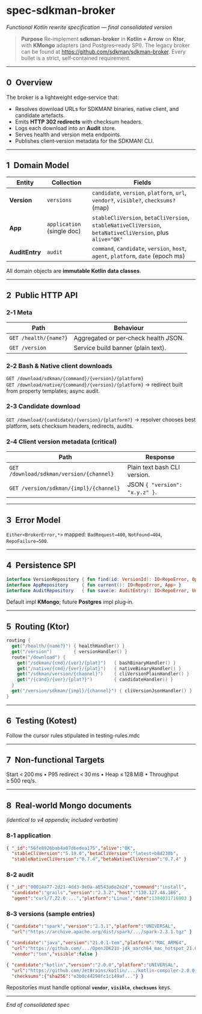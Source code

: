 # spec‑sdkman‑broker

*Functional Kotlin rewrite specification — final consolidated version*

> **Purpose** 
> Re‑implement **sdkman‑broker** in **Kotlin + Arrow** on **Ktor**, with **KMongo** adapters (and Postgres‑ready SPI).
> The legacy broker can be found at https://github.com/sdkman/sdkman-broker.
> Every bullet is a strict, self‑contained requirement.

---

## 0 Overview

The broker is a lightweight edge‑service that:

* Resolves download URLs for SDKMAN! binaries, native client, and candidate artefacts.
* Emits **HTTP 302 redirects** with checksum headers.
* Logs each download into an **Audit** store.
* Serves health and version meta endpoints.
* Publishes client‑version metadata for the SDKMAN! CLI.

---

## 1 Domain Model

| Entity | Collection | Fields |
|--------|------------|--------|
| **Version** | `versions` | `candidate`, `version`, `platform`, `url`, `vendor?`, `visible?`, `checksums?` (map) |
| **App** | `application` (single doc) | `stableCliVersion`, `betaCliVersion`, `stableNativeCliVersion`, `betaNativeCliVersion`, plus `alive="OK"` |
| **AuditEntry** | `audit` | `command`, `candidate`, `version`, `host`, `agent`, `platform`, `date` (epoch ms) |

All domain objects are **immutable Kotlin data classes**.

---

## 2 Public HTTP API

### 2‑1 Meta

| Path | Behaviour |
|------|-----------|
| `GET /health/{name?}` | Aggregated or per‑check health JSON. |
| `GET /version` | Service build banner (plain text). |

### 2‑2 Bash & Native client downloads

`GET /download/sdkman/{command}/{version}/{platform}`  
`GET /download/native/{command}/{version}/{platform}` → redirect built from property templates; async audit.

### 2‑3 Candidate download

`GET /download/{candidate}/{version}/{platform?}` → resolver chooses best platform, sets checksum headers, redirects, audits.

### 2‑4 Client version metadata (critical)

| Path | Response |
|------|----------|
| `GET /download/sdkman/version/{channel}` | Plain text bash CLI version. |
| `GET /version/sdkman/{impl}/{channel}` | JSON `{ "version": "x.y.z" }`. |

---

## 3 Error Model

`Either<BrokerError,*>` mapped: `BadRequest→400`, `NotFound→404`, `RepoFailure→500`.

---

## 4 Persistence SPI

```kotlin
interface VersionRepository { fun find(id: VersionId): IO<RepoError, Option<Version>> }
interface AppRepository     { fun current(): IO<RepoError, App> }
interface AuditRepository   { fun save(e: AuditEntry): IO<RepoError, Unit> }
```

Default impl **KMongo**; future **Postgres** impl plug‑in.

---

## 5 Routing (Ktor)

```kotlin
routing {
  get("/health/{name?}") { healthHandler() }
  get("/version")        { versionHandler() }
  route("/download") {
    get("/sdkman/{cmd}/{ver}/{plat}")   { bashBinaryHandler() }
    get("/native/{cmd}/{ver}/{plat}")   { nativeBinaryHandler() }
    get("/sdkman/version/{channel}")    { cliVersionPlainHandler() }
    get("/{cand}/{ver}/{plat?}")        { candidateHandler() }
  }
  get("/version/sdkman/{impl}/{channel}") { cliVersionJsonHandler() }
}
```

---

## 6 Testing (Kotest)

Follow the cursor rules stipulated in testing-rules.mdc

---

## 7 Non‑functional Targets

Start < 200 ms • P95 redirect < 30 ms • Heap ≤ 128 MiB • Throughput ≥ 500 req/s.

---

## 8 Real‑world Mongo documents

*(identical to v4 appendix; included verbatim)*

### 8‑1 application

```json
{ "_id":"56fe8926bab4a07d6edea175","alive":"OK",
  "stableCliVersion":"5.19.0","betaCliVersion":"latest+b8d230b",
  "stableNativeCliVersion":"0.7.4","betaNativeCliVersion":"0.7.4" }
```

### 8‑2 audit

```json
{ "_id":"00014a77-2d21-4dd3-9e0a-a8543a6e2e2d","command":"install",
  "candidate":"grails","version":"2.3.2","host":"130.127.48.186",
  "agent":"curl/7.22.0 ...","platform":"Linux","date":1384031716903 }
```

### 8‑3 versions (sample entries)

```json
{ "candidate":"spark","version":"2.3.1","platform":"UNIVERSAL",
  "url":"https://archive.apache.org/dist/spark/.../spark-2.3.1.tgz" }

{ "candidate":"java","version":"21.0.1-tem","platform":"MAC_ARM64",
  "url":"https://github.com/.../OpenJDK21U-jdk_aarch64_mac_hotspot_21.0.1_12.tar.gz",
  "vendor":"tem","visible":false }

{ "candidate":"kotlin","version":"2.0.0","platform":"UNIVERSAL",
  "url":"https://github.com/JetBrains/kotlin/.../kotlin-compiler-2.0.0.zip",
  "checksums":{"sha256":"e3b0c44298fc1c149af..."} }
```

Repositories must handle optional **`vendor`**, **`visible`**, **`checksums`** keys.

---

*End of consolidated spec*
